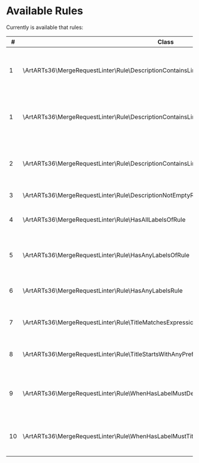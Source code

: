 # Available Rules

Currently is available that rules:

| # | Class | Description |
| ------------ | ------------ | ------------ |
| 1 | \ArtARTs36\MergeRequestLinter\Rule\DescriptionContainsLinkOfAnyDomainsRule | Merge Request must contains links of any {domains}. |
| 1 | \ArtARTs36\MergeRequestLinter\Rule\DescriptionContainsLinkOfAnyDomainsRule | Merge Request must contains links of any {domains}. |
| 2 | \ArtARTs36\MergeRequestLinter\Rule\DescriptionContainsLinksOfAllDomainsRule | Merge Request must contains links of all {domains}. |
| 3 | \ArtARTs36\MergeRequestLinter\Rule\DescriptionNotEmptyRule | Description must fill. |
| 4 | \ArtARTs36\MergeRequestLinter\Rule\HasAllLabelsOfRule | Merge Request must have all {labels} |
| 5 | \ArtARTs36\MergeRequestLinter\Rule\HasAnyLabelsOfRule | Merge Request must have any {labels}. |
| 6 | \ArtARTs36\MergeRequestLinter\Rule\HasAnyLabelsRule | Merge Request must have any labels. |
| 7 | \ArtARTs36\MergeRequestLinter\Rule\TitleMatchesExpressionRule | Title must matches expression: {regex} |
| 8 | \ArtARTs36\MergeRequestLinter\Rule\TitleStartsWithAnyPrefixRule | Title must starts with any {prefixes} |
| 9 | \ArtARTs36\MergeRequestLinter\Rule\WhenHasLabelMustDescriptionContainsLinkOfAnyDomainsRule | When has label must description contains link of any {domains}. |
| 10 | \ArtARTs36\MergeRequestLinter\Rule\WhenHasLabelMustTitleStartsWithRule | When has label must title starts with {prefix}. |